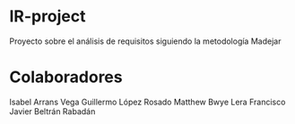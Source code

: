# IR-project
Proyecto sobre el análisis de requisitos siguiendo la metodología Madejar
# Colaboradores
Isabel Arrans Vega
Guillermo López Rosado
Matthew Bwye Lera
Francisco Javier Beltrán Rabadán
